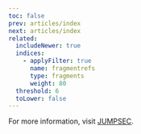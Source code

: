 ```yaml
---
toc: false
prev: articles/index
next: articles/index
related:
  includeNewer: true
  indices:
    - applyFilter: true
      name: fragmentrefs
      type: fragments
      weight: 80
  threshold: 6
  toLower: false
---
```


For more information, visit [JUMPSEC](https://www.jumpsec.com).
